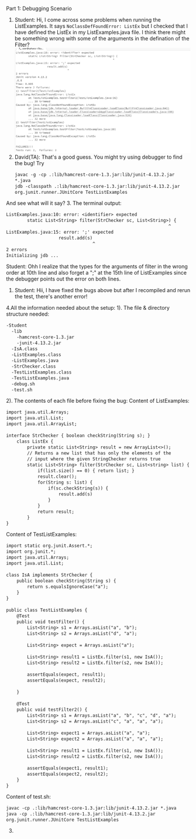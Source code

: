 Part 1: Debugging Scenario
1. Student: Hi, I come across some problems when running the ListExamples. It says ```NoClassDefFoundError: ListEx``` but I checked that I have defined the ListEx in my ListExamples.java file. I think there might be something wrong with some of the arguments in the defination of the Filter?
   ![Image](Symptom1.png)
2. David(TA): That's a good guess. You might try using debugger to find the bug!
   Try
   ```
   javac -g -cp .:lib/hamcrest-core-1.3.jar:lib/junit-4.13.2.jar *.java
   jdb -classpath .:lib/hamcrest-core-1.3.jar:lib/junit-4.13.2.jar org.junit.runner.JUnitCore TestListExamples
   ```
And see what will it say?
3. The terminal output:
```
ListExamples.java:10: error: <identifier> expected
        static List<String> filter(StrChecker sc, List<String>) {
                                                              ^
ListExamples.java:15: error: ';' expected
                    result.add(s)
                                 ^
2 errors
Initializing jdb ...
```
Student: Ohh I realize that the types for the arguments of filter in the wrong order at 10th line and also forget a ";" at the 15th line of ListExamples since the debugger points out the error on both lines.

1. Student: Hii, I have fixed the bugs above but after I recompiled and rerun the test, there's another error!









4.All the information needed about the setup:
1). The file & directory structure needed:
```
-Student
  -lib
    -hamcrest-core-1.3.jar
    -junit-4.13.2.jar
  -IsA.class
  -ListExamples.class
  -ListExamples.java
  -StrChecker.class
  -TestListExamples.class
  -TestListExamples.java
  -debug.sh
  -test.sh
```

2). The contents of each file before fixing the bug:
Content of ListExamples:
```
import java.util.Arrays;
import java.util.List;
import java.util.ArrayList;

interface StrChecker { boolean checkString(String s); }
    class ListEx {
        private static List<String> result = new ArrayList<>();
        // Returns a new list that has only the elements of the
        // input where the given StringChecker returns true
        static List<String> filter(StrChecker sc, List<string> list) {
            if(list.size() == 0) { return list; }
            result.clear();
            for(String s: list) {
                if(sc.checkString(s)) {
                    result.add(s)
                }
            }
            return result;
        }
}

```

Content of TestListExamples:
```
import static org.junit.Assert.*;
import org.junit.*;
import java.util.Arrays;
import java.util.List;

class IsA implements StrChecker {
    public boolean checkString(String s) {
        return s.equalsIgnoreCase("a");
    }
}

public class TestListExamples {
    @Test
    public void testFilter() {
        List<String> s1 = Arrays.asList("a", "b");
        List<String> s2 = Arrays.asList("d", "a");

        List<String> expect = Arrays.asList("a");

        List<String> result1 = ListEx.filter(s1, new IsA());
        List<String> result2 = ListEx.filter(s2, new IsA());

        assertEquals(expect, result1);
        assertEquals(expect, result2);

    }

    @Test
    public void testFilter2() {
        List<String> s1 = Arrays.asList("a", "b", "c", "d", "a");
        List<String> s2 = Arrays.asList("c", "a", "a", "a");

        List<String> expect1 = Arrays.asList("a", "a");
        List<String> expect2 = Arrays.asList("a", "a", "a");

        List<String> result1 = ListEx.filter(s1, new IsA());
        List<String> result2 = ListEx.filter(s2, new IsA());

        assertEquals(expect1, result1);
        assertEquals(expect2, result2);
    }
}
```
Content of test.sh:
```
javac -cp .:lib/hamcrest-core-1.3.jar:lib/junit-4.13.2.jar *.java
java -cp .:lib/hamcrest-core-1.3.jar:lib/junit-4.13.2.jar org.junit.runner.JUnitCore TestListExamples
```

3)
